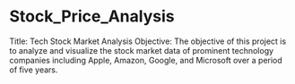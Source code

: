 # Stock_Price_Analysis
Title: Tech Stock Market Analysis  Objective: The objective of this project is to analyze and visualize the stock market data of prominent technology companies including Apple, Amazon, Google, and Microsoft over a period of five years.

